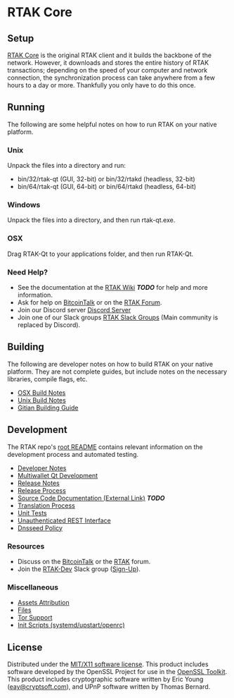 RTAK Core
=====================

Setup
---------------------
[RTAK Core](http://rtak.org/wallet) is the original RTAK client and it builds the backbone of the network. However, it downloads and stores the entire history of RTAK transactions; depending on the speed of your computer and network connection, the synchronization process can take anywhere from a few hours to a day or more. Thankfully you only have to do this once.

Running
---------------------
The following are some helpful notes on how to run RTAK on your native platform.

### Unix

Unpack the files into a directory and run:

- bin/32/rtak-qt (GUI, 32-bit) or bin/32/rtakd (headless, 32-bit)
- bin/64/rtak-qt (GUI, 64-bit) or bin/64/rtakd (headless, 64-bit)

### Windows

Unpack the files into a directory, and then run rtak-qt.exe.

### OSX

Drag RTAK-Qt to your applications folder, and then run RTAK-Qt.

### Need Help?

* See the documentation at the [RTAK Wiki](https://en.bitcoin.it/wiki/Main_Page) ***TODO***
for help and more information.
* Ask for help on [BitcoinTalk](https://bitcointalk.org/index.php?topic=1262920.0) or on the [RTAK Forum](http://forum.rtak.org/).
* Join our Discord server [Discord Server](https://discord.rtak.org)
* Join one of our Slack groups [RTAK Slack Groups](https://rtak.org/slack-logins/) (Main community is replaced by Discord).

Building
---------------------
The following are developer notes on how to build RTAK on your native platform. They are not complete guides, but include notes on the necessary libraries, compile flags, etc.

- [OSX Build Notes](build-osx.md)
- [Unix Build Notes](build-unix.md)
- [Gitian Building Guide](gitian-building.md)

Development
---------------------
The RTAK repo's [root README](https://github.com/RTAK-Project/RTAK/blob/master/README.md) contains relevant information on the development process and automated testing.

- [Developer Notes](developer-notes.md)
- [Multiwallet Qt Development](multiwallet-qt.md)
- [Release Notes](release-notes.md)
- [Release Process](release-process.md)
- [Source Code Documentation (External Link)](https://dev.visucore.com/bitcoin/doxygen/) ***TODO***
- [Translation Process](translation_process.md)
- [Unit Tests](unit-tests.md)
- [Unauthenticated REST Interface](REST-interface.md)
- [Dnsseed Policy](dnsseed-policy.md)

### Resources

* Discuss on the [BitcoinTalk](https://bitcointalk.org/index.php?topic=1262920.0) or the [RTAK](http://forum.rtak.org/) forum.
* Join the [RTAK-Dev](https://rtak-dev.slack.com/) Slack group ([Sign-Up](https://rtak-dev.herokuapp.com/)).

### Miscellaneous
- [Assets Attribution](assets-attribution.md)
- [Files](files.md)
- [Tor Support](tor.md)
- [Init Scripts (systemd/upstart/openrc)](init.md)

License
---------------------
Distributed under the [MIT/X11 software license](http://www.opensource.org/licenses/mit-license.php).
This product includes software developed by the OpenSSL Project for use in the [OpenSSL Toolkit](https://www.openssl.org/). This product includes
cryptographic software written by Eric Young ([eay@cryptsoft.com](mailto:eay@cryptsoft.com)), and UPnP software written by Thomas Bernard.
